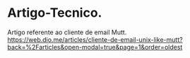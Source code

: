 # Artigo-Tecnico.
Artigo referente ao cliente de email Mutt.
https://web.dio.me/articles/cliente-de-email-unix-like-mutt?back=%2Farticles&open-modal=true&page=1&order=oldest
